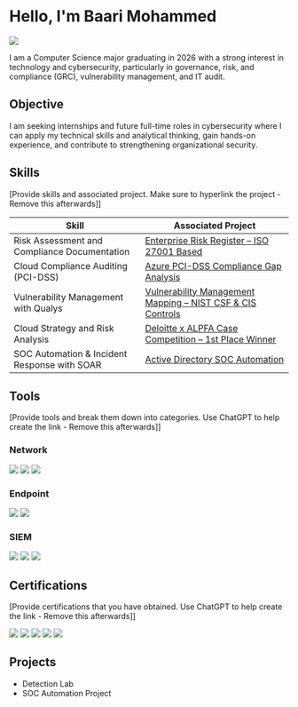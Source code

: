 # Hello, I'm Baari Mohammed
<a href="https://www.linkedin.com/in/baari-m-a33779203/"><img src="https://img.shields.io/badge/-LinkedIn-0072b1?&style=for-the-badge&logo=linkedin&logoColor=white" /></a>

I am a Computer Science major graduating in 2026 with a strong interest in technology and cybersecurity, particularly in governance, risk, and compliance (GRC), vulnerability management, and IT audit.

## Objective
I am seeking internships and future full-time roles in cybersecurity where I can apply my technical skills and analytical thinking, gain hands-on experience, and contribute to strengthening organizational security.

## Skills
[Provide skills and associated project. Make sure to hyperlink the project - Remove this afterwards]]

| Skill                                         | Associated Project         |
|-----------------------------------------------|----------------------------|
| Risk Assessment and Compliance Documentation  | <a href="#">Enterprise Risk Register – ISO 27001 Based</a> |
| Cloud Compliance Auditing (PCI-DSS)           | <a href="#">Azure PCI-DSS Compliance Gap Analysis</a> |
| Vulnerability Management with Qualys          | <a href="#">Vulnerability Management Mapping – NIST CSF & CIS Controls</a> |
| Cloud Strategy and Risk Analysis              | <a href="#">Deloitte x ALPFA Case Competition – 1st Place Winner</a> |
| SOC Automation & Incident Response with SOAR  | <a href="#">Active Directory SOC Automation</a> |




## Tools
[Provide tools and break them down into categories. Use ChatGPT to help create the link - Remove this afterwards]]

### Network
<div>
    <img src="https://img.shields.io/badge/-Wireshark-1679A7?&style=for-the-badge&logo=Wireshark&logoColor=white" />
    <img src="https://img.shields.io/badge/-Suricata-EF3B2D?&style=for-the-badge&logo=Suricata&logoColor=white" />
    <img src="https://img.shields.io/badge/-Zeek-777BB4?&style=for-the-badge&logo=Zeek&logoColor=white" />
</div>

### Endpoint
<div>
    <img src="https://img.shields.io/badge/-Microsoft_Defender_for_Endpoint-00A4EF?&style=for-the-badge&logo=Microsoft&logoColor=white" />
    <img src="https://img.shields.io/badge/-Velociraptor-4B275F?&style=for-the-badge&logo=Velociraptor&logoColor=white" />
</div>

### SIEM
<div>
    <img src="https://img.shields.io/badge/-Microsoft_Sentinel-0078D4?&style=for-the-badge&logo=Microsoft&logoColor=white" />
    <img src="https://img.shields.io/badge/-Splunk-000000?&style=for-the-badge&logo=Splunk&logoColor=white" />
    <img src="https://img.shields.io/badge/-Elastic-005571?&style=for-the-badge&logo=Elastic&logoColor=white" />
</div>

## Certifications
[Provide certifications that you have obtained. Use ChatGPT to help create the link - Remove this afterwards]]
<div>
<img src="https://img.shields.io/badge/-Security%2B-FF0000?&style=for-the-badge&logo=CompTIA&logoColor=white" />
<img src="https://img.shields.io/badge/-Network%2B-007ACC?&style=for-the-badge&logo=CompTIA&logoColor=white" />
<img src="https://img.shields.io/badge/-A%2B-4D4D4D?&style=for-the-badge&logo=CompTIA&logoColor=white" />
<img src="https://img.shields.io/badge/-CDSA-006400?&style=for-the-badge&logoColor=white" />
<img src="https://img.shields.io/badge/-CCD-000080?&style=for-the-badge&logoColor=white" />
</div>

## Projects
- Detection Lab
- SOC Automation Project
